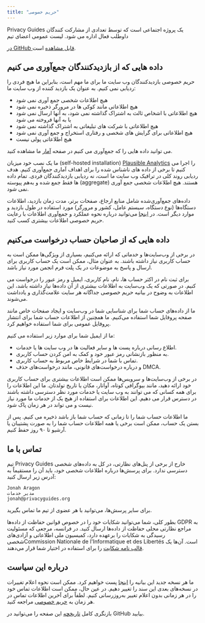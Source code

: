 ```yaml
---
title: "حریم خصوصی"
---
```


Privacy Guides یک پروژه اجتماعی است که توسط تعدادی از مشارکت کنندگان داوطلب فعال اداره می شود. لیست عمومی اعضای تیم

[در GitHub قابل مشاهده](https://github.com/orgs/privacyguides/people) است.</p> 



## داده هایی که از بازدیدکنندگان جمع‌آوری می کنیم

حریم خصوصی بازدیدکنندگان وب سایت ما برای ما مهم است، بنابراین ما هیچ فردی را ردیابی نمی کنیم. به عنوان یک بازدید کننده از وب سایت ما:

- هیچ اطلاعات شخصی جمع آوری نمی شود
- هیچ اطلاعاتی مانند کوکی ها در مرورگر ذخیره نمی شود
- هیچ اطلاعاتی با اشخاص ثالث به اشتراک گذاشته نمی شود، به آنها ارسال نمی شود یا به آنها فروخته می شود
- هیچ اطلاعاتی با شرکت های تبلیغاتی به اشتراک گذاشته نمی شود
- هیچ اطلاعاتی برای گرایش های شخصی و رفتاری استخراج و جمع آوری نمی شود
- هیچ اطلاعاتی پولی نیست

می توانید داده هایی را که جمع‌آوری می کنیم در صفحه [آمار](statistics.md) ما مشاهده کنید.

ما یک نصب خود میزبان (self-hosted installation) [Plausible Analytics](https://plausible.io) را اجرا می کنیم تا برخی از داده های‌ ناشناس شده را برای اهداف آماری جمع‌آوری کنیم. هدف ردیابی روند کلی در ترافیک وب سایت ما است، نه ردیابی بازدیدکنندگان فردی. تمام داده ها فقط جمع شده و به‌هم پیوسته (aggregate) هستند. هیچ اطلاعات شخصی جمع آوری نمی شود.

داده‌های جمع‌آوری‌شده شامل منابع ارجاع، صفحات برتر، مدت زمان بازدید، اطلاعات دستگاه‌ها (نوع دستگاه، سیستم عامل، کشور و مرورگر) مورد استفاده در طول بازدید و موارد دیگر است. در [اینجا](https://plausible.io/data-policy) می‌توانید درباره نحوه عملکرد و جمع‌آوری اطلاعات با رعایت حریم خصوصی اطلاعات بیشتری کسب کنید.



## داده هایی که از صاحبان حساب درخواست می‌کنیم

در برخی از وب‌سایت‌ها و خدماتی که ارائه می‌کنیم، بسیاری از ویژگی‌ها ممکن است به حساب کاربری نیاز داشته باشند. به عنوان مثال، ممکن است یک حساب کاربری برای ارسال و پاسخ به موضوعات در یک پلت فرم انجمن مورد نیاز باشد.

برای ثبت نام در اکثر حساب ها، نام، نام کاربری، ایمیل و رمز عبور را درخواست می کنیم. در صورتی که یک وب‌سایت به اطلاعات بیشتری از آن داده‌ها نیاز داشته باشد، این اطلاعات به وضوح در بیانیه حریم خصوصی جداگانه هر سایت علامت‌گذاری و یادداشت می‌شوند.

ما از داده‌های حساب شما برای شناسایی شما در وب‌سایت و ایجاد صفحات خاص مانند صفحه پروفایل شما استفاده می‌کنیم. ما همچنین از اطلاعات حساب شما برای انتشار پروفایل عمومی برای شما استفاده خواهیم کرد.

ما از ایمیل شما برای موارد زیر استفاده می کنیم:

- اطلاع رسانی درباره پست ها و سایر فعالیت ها در وب سایت ها یا خدمات.
- به منظور بازنشانی رمز عبور خود و کمک به امن کردن حساب کاربری.
- تماس با شما در شرایط خاص مربوط به حساب کاربری.
- و درباره درخواست‌های قانونی، مانند درخواست‌های حذف DMCA.

در برخی از وب‌سایت‌ها و سرویس‌ها ممکن است اطلاعات بیشتری برای حساب کاربری خود ارائه دهید، مانند بیوگرافی کوتاه، آواتار، مکان یا تاریخ تولدتان. ما این اطلاعات را برای همه کسانی که می توانند به وب سایت یا خدمات مورد نظر دسترسی داشته باشند در دسترس قرار می دهیم. این اطلاعات برای استفاده از هیچ یک از خدمات ما مورد نیاز نیست و می تواند در هر زمان پاک شود.

ما اطلاعات حساب شما را تا زمانی که حساب شما باز باشد ذخیره می کنیم. پس از بستن یک حساب، ممکن است برخی یا همه اطلاعات حساب شما را به صورت پشتیبان یا آرشیو تا ۹۰ روز حفظ کنیم.



## تماس با ما

تیم Privacy Guides خارح از برخی از پنل‌های نظارتی، در کل به داده‌های شخصی دسترسی ندارد. برای پرسش‌ها درباره اطلاعات شخصی خود، باید آن را مستقیماً به آدرس زیر ارسال کنید:



```text
Jonah Aragon
مدیر خدمات
jonah@privacyguides.org
```


برای سایر پرسش‌ها، می‌توانید با هر عضوی از تیم ما تماس بگیرید.

بطور کلی، شما می‌توانید شکایات خود را در خصوص قوانین حفاظت از داده‌ها GDPR به مراجع نظارتی محلی حفاظت از داده‌ها ارسال کنید. در فرانسه، مرجعی که مسئولیت رسیدگی به شکایات را برعهده دارد، کمیسیون ملی اطلاعاتی و آزادی‌های شخصیCommission Nationale de l'Informatique et des Libertés است. آن‌ها یک [قالب نامه شکایت](https://www.cnil.fr/en/plaintes) را برای استفاده در اختیار شما قرار می‌دهند.



## درباره این سیاست

ما هر نسخه جدید این بیانیه را [اینجا](privacy-policy.md) پست خواهیم کرد. ممکن است نحوه اعلام تغییرات در نسخه‌های بعدی این سند را تغییر دهیم. در عین حال، ممکن است اطلاعات تماس خود را در هر زمانی بدون اعلام تغییر به‌روزرسانی کنیم. لطفاً برای آخرین اطلاعات تماس در هر زمان به [حریم خصوصی](privacy-policy.md) مراجعه کنید.

بازنگری کامل [تاریخچه](https://github.com/privacyguides/privacyguides.org/commits/main/docs/about/privacy-policy.md) این صفحه را می‌توانید در GitHub بیابید.
